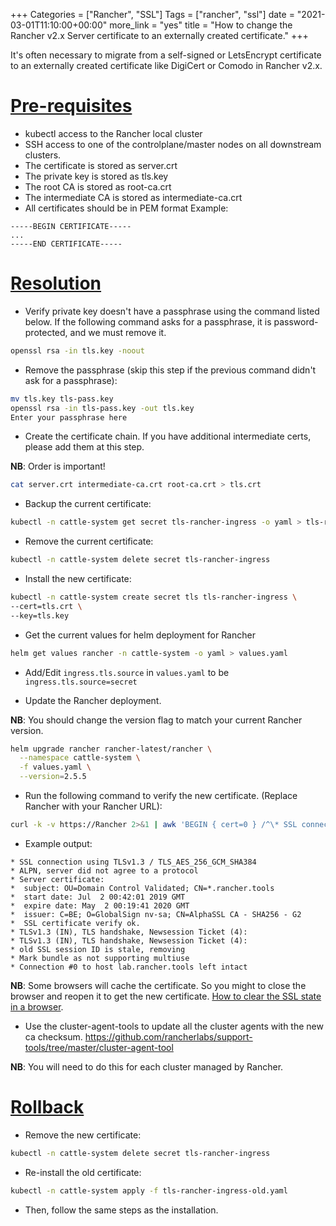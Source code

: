 +++
Categories = ["Rancher", "SSL"]
Tags = ["rancher", "ssl"]
date = "2021-03-01T11:10:00+00:00"
more_link = "yes"
title = "How to change the Rancher v2.x Server certificate to an externally created certificate."
+++

It's often necessary to migrate from a self-signed or LetsEncrypt certificate to an externally created certificate like DigiCert or Comodo in Rancher v2.x.

<!--more-->
# [Pre-requisites](#pre-requisites)

- kubectl access to the Rancher local cluster
- SSH access to one of the controlplane/master nodes on all downstream clusters.
- The certificate is stored as server.crt
- The private key is stored as tls.key
- The root CA is stored as root-ca.crt
- The intermediate CA is stored as intermediate-ca.crt
- All certificates should be in PEM format
Example:
```
-----BEGIN CERTIFICATE-----
...
-----END CERTIFICATE-----
```

# [Resolution](#resolution)

- Verify private key doesn't have a passphrase using the command listed below. If the following command asks for a passphrase, it is password-protected, and we must remove it.

```bash
openssl rsa -in tls.key -noout
```

- Remove the passphrase (skip this step if the previous command didn't ask for a passphrase):

```bash
mv tls.key tls-pass.key
openssl rsa -in tls-pass.key -out tls.key
Enter your passphrase here
```

- Create the certificate chain. If you have additional intermediate certs, please add them at this step.

**NB**: Order is important!

```bash
cat server.crt intermediate-ca.crt root-ca.crt > tls.crt
```

- Backup the current certificate:

```bash
kubectl -n cattle-system get secret tls-rancher-ingress -o yaml > tls-rancher-ingress-old.yaml
```

- Remove the current certificate:

```bash
kubectl -n cattle-system delete secret tls-rancher-ingress
```

- Install the new certificate:

```bash
kubectl -n cattle-system create secret tls tls-rancher-ingress \
--cert=tls.crt \
--key=tls.key
```

- Get the current values for helm deployment for Rancher

```bash
helm get values rancher -n cattle-system -o yaml > values.yaml
```

- Add/Edit `ingress.tls.source` in `values.yaml` to be `ingress.tls.source=secret`

- Update the Rancher deployment.

**NB**: You should change the version flag to match your current Rancher version.

```bash
helm upgrade rancher rancher-latest/rancher \
  --namespace cattle-system \
  -f values.yaml \
  --version=2.5.5
```

- Run the following command to verify the new certificate. (Replace Rancher with your Rancher URL):

```bash
curl -k -v https://Rancher 2>&1 | awk 'BEGIN { cert=0 } /^\* SSL connection/ { cert=1 } /^\*/ { if (cert) print }'
```

- Example output:

```plaintext
* SSL connection using TLSv1.3 / TLS_AES_256_GCM_SHA384
* ALPN, server did not agree to a protocol
* Server certificate:
*  subject: OU=Domain Control Validated; CN=*.rancher.tools
*  start date: Jul  2 00:42:01 2019 GMT
*  expire date: May  2 00:19:41 2020 GMT
*  issuer: C=BE; O=GlobalSign nv-sa; CN=AlphaSSL CA - SHA256 - G2
*  SSL certificate verify ok.
* TLSv1.3 (IN), TLS handshake, Newsession Ticket (4):
* TLSv1.3 (IN), TLS handshake, Newsession Ticket (4):
* old SSL session ID is stale, removing
* Mark bundle as not supporting multiuse
* Connection #0 to host lab.rancher.tools left intact
```

**NB**: Some browsers will cache the certificate. So you might to close the browser and reopen it to get the new certificate. [How to clear the SSL state in a browser](https://a2hosting.com/kb/getting-started-guide/internet-and-networking/clearing-a-web-browsers-ssl-state).

- Use the cluster-agent-tools to update all the cluster agents with the new ca checksum.
https://github.com/rancherlabs/support-tools/tree/master/cluster-agent-tool

**NB**: You will need to do this for each cluster managed by Rancher.

# [Rollback](#rollback)
- Remove the new certificate:

```bash
kubectl -n cattle-system delete secret tls-rancher-ingress
```

- Re-install the old certificate:

```bash
kubectl -n cattle-system apply -f tls-rancher-ingress-old.yaml
```

- Then, follow the same steps as the installation.
